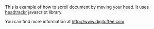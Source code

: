 This is example of how to scroll document by moving your head. It uses <a href="https://github.com/auduno/headtrackr/">headtrackr</a> javascript library.

You can find more information at http://www.digitoffee.com
